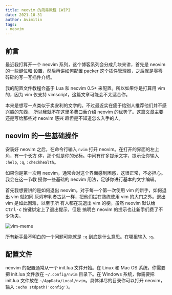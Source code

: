 ```yaml
---
title: neovim 的简易教程 [WIP]
date: 2021-10-31
author: Avimitin
tags:
- neovim
---
```

## 前言

最近我打算开一个 neovim 系列，这个博客系列会分成几块来讲，首先是 neovim 的一些键位和
设置，然后再讲如何配置 packer 这个插件管理器，之后就是零零碎碎的写一写插件介绍。

我的配置文件教程会基于 Lua 和 neovim 0.5+ 来配置。所以如果你是打算用 vim 的，因为 vim
仅支持 vimscript，这篇文章可能会不太适合你。

本来是想写一点类似于卖安利的文字的。不过最近实在疲于给别人推荐他们并不感兴趣的东西，
所以我就不在这里多费口舌介绍 neovim 的优势了。这篇文章主要还是写给那些对 neovim 感兴
趣但是不知道怎么入手的人。

## neovim 的一些基础操作

安装好 neovim 之后，在命令行输入 `nvim` 打开 neovim。在打开的界面的左上角，有一个长方
体，那个就是你的光标。中间有许多提示文字，提示让你输入 `:help`, `:q`, `:checkhealth`。

如果你是第一次用 neovim，通常会对这个界面感到困惑，这很正常，不必担心。我会在这一节教
授你一些基础的 neovim 用法，足够你进行基本的文字编辑。

首先我想要讲的是如何退出 neovim。对于每一个第一次使用 vim 的新手，如何退出 vim 就如同
灰烬审判者古达一样，把他们拦在熟练使用 vim 的大门之外。退出 vim 是如此困难，以至于所
有人都在玩退出 vim 的梗。虽然 neovim 默认给 <kbd>Ctrl-c</kbd> 按键绑定上了退出提示，但是
搞明白 neovim 的提示也让新手们费了不少功夫。

![vim-meme](https://i.redd.it/hei6djw6jop71.png)

所有新手最不明白的一个问题可能就是 `:q` 到底是什么意思。在哪里输入 `:q`，

## 配置文件

neovim 的配置通常从一个 init.lua 文件开始。在 Linux 和 Mac OS 系统，你需要把 init.lua
文件放在 `~/.config/nvim` 目录下。在 Windows 系统，你需要把 init.lua 文件放在
`~/AppData/Local/nvim`。具体详尽的目录你可以打开 neovim，输入 `:echo stdpath('config')`。


